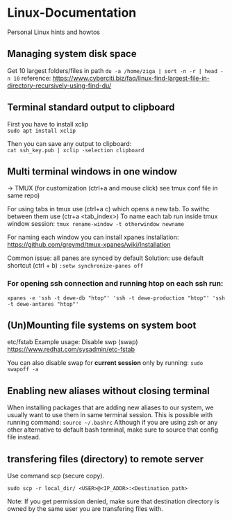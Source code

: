 # Linux-Documentation
Personal Linux hints and howtos

## Managing system disk space
Get 10 largest folders/files in path
```du -a /home/ziga | sort -n -r | head -n 10```
reference: https://www.cyberciti.biz/faq/linux-find-largest-file-in-directory-recursively-using-find-du/

## Terminal standard output to clipboard
First you have to install xclip <br/>
```sudo apt install xclip```

Then you can save any output to clipboard: <br/>
```cat ssh_key.pub | xclip -selection clipboard```


## Multi terminal windows in one window
-> TMUX (for customization (ctrl+a and mouse click) see tmux conf file in same repo)

For using tabs in tmux use (ctrl+a c) which opens a new tab. To swithc between them use (ctr+a <tab_index>)
To name each tab run inside tmux window session:
```tmux rename-window -t otherwindow newname```

For naming each window you can install xpanes
installation: https://github.com/greymd/tmux-xpanes/wiki/Installation

Common issue: all panes are synced by default
Solution: use default shortcut (ctrl + b) `:setw synchronize-panes off`

### For opening ssh connection and running htop on each ssh run:
```xpanes -e 'ssh -t dewe-db "htop"' 'ssh -t dewe-production "htop"' 'ssh -t dewe-antares "htop"'```

## (Un)Mounting file systems on system boot
etc/fstab
Example usage: Disable swp (swap)
https://www.redhat.com/sysadmin/etc-fstab

You can also disable swap for **current session** only by running: ```sudo swapoff -a```

## Enabling new aliases without closing terminal
When installing packages that are adding new aliases to our system, we usually want to use them in same terminal session.
This is possible with running command: ```source ~/.bashrc```
Although if you are using zsh or any other alternative to default bash terminal, make sure to source that config file instead.

## transfering files (directory) to remote server
Use command scp (secure copy).
```
sudo scp -r local_dir/ <USER>@<IP_ADDR>:<Destination_path>
```
Note: If you get permission denied, make sure that destination directory is owned by the same user you are transfering files with.
